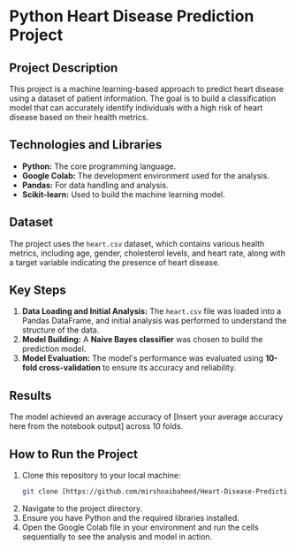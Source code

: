 # Python Heart Disease Prediction Project

## Project Description

This project is a machine learning-based approach to predict heart disease using a dataset of patient information. The goal is to build a classification model that can accurately identify individuals with a high risk of heart disease based on their health metrics.

## Technologies and Libraries

* **Python:** The core programming language.
* **Google Colab:** The development environment used for the analysis.
* **Pandas:** For data handling and analysis.
* **Scikit-learn:** Used to build the machine learning model.

## Dataset

The project uses the `heart.csv` dataset, which contains various health metrics, including age, gender, cholesterol levels, and heart rate, along with a target variable indicating the presence of heart disease.

## Key Steps

1.  **Data Loading and Initial Analysis:** The `heart.csv` file was loaded into a Pandas DataFrame, and initial analysis was performed to understand the structure of the data.
2.  **Model Building:** A **Naive Bayes classifier** was chosen to build the prediction model.
3.  **Model Evaluation:** The model's performance was evaluated using **10-fold cross-validation** to ensure its accuracy and reliability.

## Results

The model achieved an average accuracy of [Insert your average accuracy here from the notebook output] across 10 folds.

## How to Run the Project

1.  Clone this repository to your local machine:
    ```bash
    git clone [https://github.com/mirshoaibahmed/Heart-Disease-Prediction-Project.git
    ```
2.  Navigate to the project directory.
3.  Ensure you have Python and the required libraries installed.
4.  Open the Google Colab file in your environment and run the cells sequentially to see the analysis and model in action.
